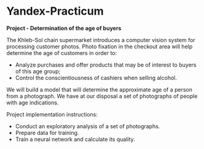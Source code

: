 # Yandex-Practicum

**Project - Determination of the age of buyers**

The Khleb-Sol chain supermarket introduces a computer vision system for processing customer photos. Photo fixation in the checkout area will help determine the age of customers in order to:
* Analyze purchases and offer products that may be of interest to buyers of this age group;
* Control the conscientiousness of cashiers when selling alcohol.

We will build a model that will determine the approximate age of a person from a photograph. We have at our disposal a set of photographs of people with age indications.

Project implementation instructions:
* Conduct an exploratory analysis of a set of photographs.
* Prepare data for training.
* Train a neural network and calculate its quality.